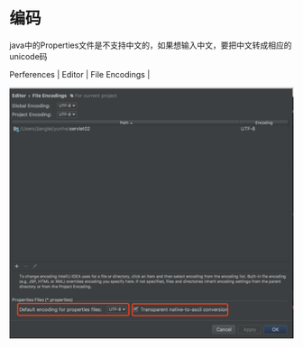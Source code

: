 # 编码

java中的Properties文件是不支持中文的，如果想输入中文，要把中文转成相应的unicode码

Perferences \| Editor \| File Encodings \|

![](/assets/import10.png)

